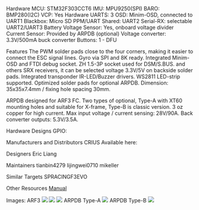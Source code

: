 Hardware
MCU: STM32F303CCT6
IMU: MPU9250(SPI)
BARO: BMP280(I2C)
VCP: Yes
Hardware UARTS: 3
OSD: Minim-OSD, connected to UART1
Blackbox: Micro SD
PPM/UART Shared: UART2
Serial-RX: selectable UART2/UART3 
Battery Voltage Sensor: Yes, onboard voltage divider
Current Sensor: Provided by ARPDB (optional)
Voltage converter: 3.3V/500mA buck converter
Buttons: 1 - DFU


Features
The PWM solder pads close to the four corners, making it easier to connect the ESC signal lines.
Gyro via SPI and 8K ready.
Integrated Minim-OSD and FTDI debug socket.
ZH 1.5-3P socket used for DSM/S.BUS. and others SRX receivers, it can be selected voltage 3.3V/5V on backside solder pads.
Integrated transponder IR-LED/Buzzer drivers.
WS2811 LED-strip supported.
Optimized solder pads for optional ARPDB.
Dimension: 35x35x7.4mm / fixing hole spacing 30mm.

ARPDB designed for ARF3 FC.
Two types of optional, Type-A with XT60 mounting holes and suitable for X-frame, Type-B is classic version.
3 oz copper for high current.
Max input voltage / current sensing: 28V/90A.
Back converter outputs: 5.3V/3.5A.

Hardware Designs
GPIO:

Manufacturers and Distributors
CRIUS
Available here: 

Designers
Eric Liang

Maintainers
tianbin4279
lijingwei0710
mikeller

Similar Targets
SPRACINGF3EVO

Other Resources
[Manual](https://dl.dropboxusercontent.com/u/584481/AIO_RACER_F3_Manual_D20160909.pdf)

Images:
ARF3
![](https://dl.dropboxusercontent.com/u/584481/ARF3-2.jpg)
![](https://dl.dropboxusercontent.com/u/584481/ARF3-3.jpg)
![](https://dl.dropboxusercontent.com/u/584481/ARF3-4.jpg)
ARPDB Type-A
![](https://dl.dropboxusercontent.com/u/584481/ARPDB-A-2.jpg)
ARPDB Type-B
![](https://dl.dropboxusercontent.com/u/584481/ARPDB-B-2.jpg)